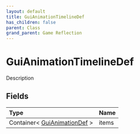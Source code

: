 ```yaml
---
layout: default
title: GuiAnimationTimelineDef
has_children: false
parent: Class
grand_parent: Game Reflection
---
```

# GuiAnimationTimelineDef
Description 

## Fields

| Type | Name |
|:----------|:--------------|
| Container< [GuiAnimationDef](/riftbreaker-wiki/docs/game-reflection/classes/gui_animation_def/) > | items |

